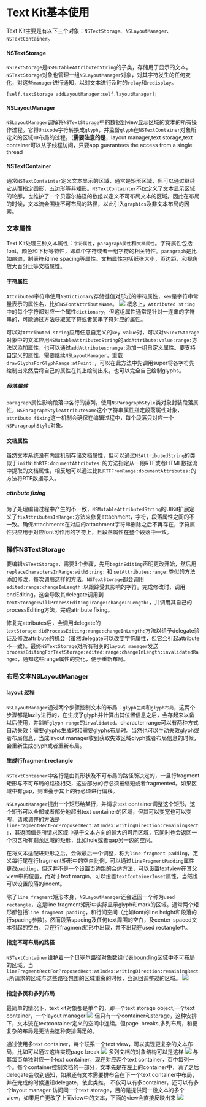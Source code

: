 # Text Kit基本使用
Text Kit主要是有以下三个对象：`NSTextStorage`、`NSLayoutManager`、`NSTextContainer`。
#### NSTextStorage
`NSTextStorage`是`NSMutableAttributedString`的子类，存储用于显示的文本。`NSTextStorage`对象也管理一组`NSLayoutManager`对象，对其字符发生的任何变化，对这些`manager`进行通知，以对文本进行及时的`relay`和`redisplay`。
```
[self.textStorage addLayoutManager:self.layoutManager];
```
#### NSLayoutManager
`NSLayoutManager`调解将`NSTextStorage`中的数据到view显示区域的文本的所有操作过程。它将`Unicode`字符转换成`glyph`，并监督`glyph`在`NSTextContainer`对象所定义的区域中布局的过程。（**需要注意的是**，layout manager,text storage,text container可以从子线程访问，只要app guarantees the access from a single thread
#### NSTextContainer
通常`NSTextContainter`定义文本显示的区域，通常是矩形区域，但可以通过继续它从而指定圆形，五边形等非矩形。`NSTextContainter`不仅定义了文本显示区域的轮廓，也维护了一个贝塞尔路径的数组以定义不可布局文本的区域。因此在布局的时候，文本流会围绕不可布局的路径，以此引入`graphics`及非文本布局的因素。
### 文本属性
Text Kit处理三种文本属性：`字符属性`，`paragraph属性`和`文档属性`。字符属性包括font，颜色和下标等特性，即单个字符或者一组字符的相关特性。`paragraph`是比如缩进，制表符和line spacing等属性。文档属性包括纸张大小，页边距，和视角放大百分比等文档属性。
#### 字符属性
`Attributed`字符串使用`NSDictionary`存储键值对形式的字符属性，`key`是字符串常量表示的属性名，比如`NSFontAttributeName`。
![](https://upload-images.jianshu.io/upload_images/1840444-d1afc198dd01e7e6.png?imageMogr2/auto-orient/strip%7CimageView2/2/w/1240)
概念上，`Attributed string`中的每个字符都对应一个属性`dictionary`，但这组属性通常是针对一连串的字符串的，可能通过方法获取某字符或者某串字符对应的属性。

可以对`Attributed string`应用任意自定义的`key-value`对，可以对`NSTextStorage`对象中的文本应用`NSMutableAttributedString`的`addAttribute:value:range:`方法以添加属性，也可以通过`addAttributes:range:`添加一组自定义属性。要支持自定义的属性，需要继续`NSLayoutManager`，重载`drawGlyphsForGlyphRange:atPoint:`，可以在此方法中先调用super将各字符先绘制出来然后将自己的属性在其上绘制出来，也可以完全自己绘制glyphs。
##### 段落属性
`paragraph`属性影响段落中各行的排列，使用`NSParagraphStyle`类对象封装段落属性，`NSParagraphStyleAttributeName`这个字符串属性指定段落属性对象，`attribute fixing`这一机制会确保在编辑过程中，每个段落只对应一个`NSParagraphStyle`对象。
#### 文档属性
虽然文本系统没有内建机制存储文档属性，但可以通过`NSAttributedString`的类似于`initWithRTF:documentAttributes:`的方法指定从一段RTF或者HTML数据流中提取的文档属性，相反地可以通过比如`RTFFromRange:documentAttributes:`的方法将RTF数据写入。
##### attribute fixing
为了处理编辑过程中产生的不一致，`NSMutableAttributedString`的UIKit扩展定义了`fixAttributesInRange:`方法来修复attachment，字符，段落属性之间的不一致。确保attachments在对应的attachment字符串删除之后不再存在，字符属性只应用于对应font可作用的字符上，且段落属性在整个段落中一致。
### 操作NSTextStorage
要编辑`NSTextStorage`，需要3个步骤，先用`beginEditing`声明更改开始，然后用`replaceCharactersInRange:withString:` 和 `setAttributes:range:`类似的方法添加修改，每次调用这样的方法，`NSTextStorage`都会调用`edited:range:changeInLength:`以跟踪受其影响的字符。完成修改时，调用endEditing，这会导致其delegate调用到`textStorage:willProcessEditing:range:changeInLength:`，并调用其自己的processEditing方法，完成attribute fixing。

修复完attributes后，会调用delegate的t`extStorage:didProcessEditing:range:changeInLength:`方法以给予delegate验证及修改attribute的机会（虽然delegate可以改变字符属性，但它会引起attribute不一致）。最终`NSTextStorage`对所有相关的`layout manager`发送`processEditingForTextStorage:edited:range:changeInLength:invalidatedRange:`，通知这些range属性的变化，便于重新布局。
### 布局文本NSLayoutManager
#### layout 过程
`NSLayoutManager`通过两个步骤控制文本的布局：`glyph生成`和`glyph布局`，这两个步骤都是lazily进行的，在生成了glyph并计算出其位置信息之后，会存起来以备以后使用，并监听`glyph range`的`invalidated`。character range可以有两种方式自动失效：需要glyphs生成时和需要glyphs布局时。当然也可以手动失效glyph或者布局信息，当成layout manager收到获取失效区域glyph或者布局信息的时候，会重新生成glyph或者重新布局。
#### 生成行fragment rectangle
`NSTextContainer`中各行是由其形状及不可布局的路径所决定的，一旦行fragment 矩形与不可布局的路径相交，这些部分的行必须被缩短或者fragmented。如果区域中有gap，则重叠于其上的行必须进行偏移。

`NSLayoutManager`提出一个矩形给某行，并请求text container调整这个矩形，这个矩形可以全部或者部分地超出text container的区域，但其可以变宽也可以变窄，请求调整的方法是`lineFragmentRectForProposedRect:atIndex:writingDirection:remainingRect:`，其返回值是所请求区域中基于文本方向的最大的可用区域，它同时也会返回一个包含所有剩余区域的矩形，比如hole或者gap另一边的空间。

在将文本适配进矩形之后，会做最后一个调整，称为`line fragment padding`，定义每行尾在行fragment矩形中的空白比例，可以通过`lineFragmentPadding`属性更改`padding`，但这并不是一个设置页边距的合适方法，可以设置textview在其父view中的位置，而对于text margin，可以设置`textContainerInset`属性，当然也可以设置段落的indent。

除了`line fragment`矩形本身，`NSLayoutManager`还会返回一个称为`used rectangle`，这是line fragment矩形中实际显示glyph和mark的区域。通常两个矩形都包括`line fragment padding`，和行间空间（比如font的line height和段落的行spacing参数)。然而段落spacing及任何text周围的空白，及center-spaced文本引起的空白，只在行fragment矩形中出现，并不出现在used rectangle中。

#### 指定不可布局的路径
`NSTextContainer`维护着一个贝塞尔路径对象数组代表bounding区域中不可布局的区域。当`lineFragmentRectForProposedRect:atIndex:writingDirection:remainingRect:`所请求的区域与这些路径包围的区域重叠的时候，会返回调整过的区域。
![](https://upload-images.jianshu.io/upload_images/1840444-bbf1d6010b025dbf.png?imageMogr2/auto-orient/strip%7CimageView2/2/w/1240)
#### 指定多页和多列布局
最简单的情况下，text kit对象都是单个的，即一个text storage object,一个text container，一个layout manager
![](https://upload-images.jianshu.io/upload_images/1840444-46964a039b3170a2.png?imageMogr2/auto-orient/strip%7CimageView2/2/w/1240)
但只有一个container和storage，这种安排下，文本流在textcontainer定义的空间中连续。但page  breaks,多列布局，和更复杂的布局是无法由这种安排满足的。

通过使用多text container，每个联系一个text view，可以实现更复杂的文本布局，比如可以通过这样实现page break
![](https://upload-images.jianshu.io/upload_images/1840444-12d08c0ce177697a.png?imageMogr2/auto-orient/strip%7CimageView2/2/w/1240)
多列文档的对象结构可以是这样
![](https://upload-images.jianshu.io/upload_images/1840444-728d3249b8c12646.png?imageMogr2/auto-orient/strip%7CimageView2/2/w/1240)
与其每页单独对应一个text container，现在对应两个text container，页中每列一个。每个container控制文档的一部分，文本先是在左上的container中，满了之后delegate会收到通知，如果还有文本需要排布会在下一个text container中布局，并在完成的时候通知delegate，依此类推。
不仅可以有多container，还可以有多个layout manager 访问同一个text storage，目的是提供同一段文本的多个view，如果用户更改了上面view中的文本，下面的view会直接反映出来
![](https://upload-images.jianshu.io/upload_images/1840444-720173483dd58c87.png?imageMogr2/auto-orient/strip%7CimageView2/2/w/1240)

